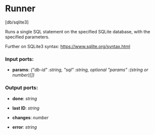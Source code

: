 # Runner

[db/sqlite3]

Runs a single SQL statement on the specified SQLite database, with the specified parameters.

Further on SQLite3 syntax:
https://www.sqlite.org/syntax.html

### Input ports:

* __params__: _{"db-id" :string, "sql" :string, optional "params" :(string or number)[]}_



### Output ports:

* __done__: _string_



* __last ID__: _string_



* __changes__: _number_



* __error__: _string_



